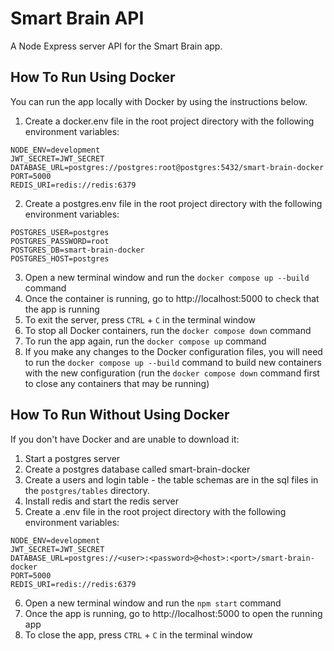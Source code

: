 # Smart Brain API

A Node Express server API for the Smart Brain app.

## How To Run Using Docker

You can run the app locally with Docker by using the instructions below. 

1. Create a docker.env file in the root project directory with the following environment variables:
```
NODE_ENV=development
JWT_SECRET=JWT_SECRET
DATABASE_URL=postgres://postgres:root@postgres:5432/smart-brain-docker
PORT=5000
REDIS_URI=redis://redis:6379
```

2. Create a postgres.env file in the root project directory with the following environment variables:
```
POSTGRES_USER=postgres
POSTGRES_PASSWORD=root
POSTGRES_DB=smart-brain-docker
POSTGRES_HOST=postgres
```

3. Open a new terminal window and run the `docker compose up --build` command
4. Once the container is running, go to http://localhost:5000 to check that the app is running
5. To exit the server, press `CTRL` + `C` in the terminal window
6. To stop all Docker containers, run the `docker compose down` command
7. To run the app again, run the `docker compose up` command
8. If you make any changes to the Docker configuration files, you will need to run the `docker compose up --build`
   command to build new containers with the new configuration (run the `docker compose down` command first to close any
   containers that may be running)

## How To Run Without Using Docker

If you don't have Docker and are unable to download it:

1. Start a postgres server
2. Create a postgres database called smart-brain-docker
3. Create a users and login table - the table schemas are in the sql files in the `postgres/tables` directory.
4. Install redis and start the redis server
5. Create a .env file in the root project directory with the following environment variables:
```
NODE_ENV=development
JWT_SECRET=JWT_SECRET
DATABASE_URL=postgres://<user>:<password>@<host>:<port>/smart-brain-docker
PORT=5000
REDIS_URI=redis://redis:6379
```
6. Open a new terminal window and run the `npm start` command
7. Once the app is running, go to http://localhost:5000 to open the running app
8. To close the app, press `CTRL` + `C` in the terminal window
